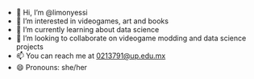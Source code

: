- 👋 Hi, I’m @limonyessi
- 👀 I’m interested in videogames, art and books
- 🌱 I’m currently learning about data science
- 💞️ I’m looking to collaborate on videogame modding and data science projects
- 📫 You can reach me at 0213791@up.edu.mx
- 😄 Pronouns: she/her
